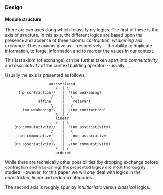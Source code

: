### Design

#### Module structure

There are two axes along which I classify my logics. The first of
these is the axis of structure. In this axis, the different logics are
based upon the presence and absence of three axioms: *contraction*,
*weakening* and *exchange*. These axioms give us---respectively---the
ability to duplicate information, to forget information and to reorder
the values in our context.

This last axiom (of exchange) can be further taken apart into
*commutativity* and *associativity* of the context building
operator---usually `_,_`.

Usually the axis is presented as follows:

                        unrestricted
                           / || \
          (no contraction)/  ||  \(no weakening)
                         /   ||   \
                   affine    ||    relevant
                         \   ||   /
            (no weakening)\  ||  /(no contraction)
                           \ || /
                           linear
                           / || \
        (no commutativity)/  ||  \(no associativity)
                         /   ||   \
          non-commutative    ||    non-associative
                         \   ||   /
        (no associativity)\  ||  /(no commutativity)
                           \ || /
                           ordered

While there are technically other possibilities (by dropping exchange
before contraction and weakening) the presented logics are most
thoroughly studied.
However, for this paper, we will *only* deal with logics in the
*unrestricted*, *linear* and *ordered* categories.

The second axis is roughly spun by *intuitionistic* versus *classical*
logics.
